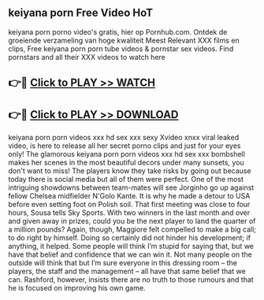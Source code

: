## keiyana porn Free Video HoT 

keiyana porn porno video's gratis, hier op Pornhub.com. Ontdek de groeiende verzameling van hoge kwaliteit Meest Relevant XXX films en clips,
Free keiyana porn porn tube videos & pornstar sex videos. Find pornstars and all their XXX videos to watch here


## 👉🔴 [Click to PLAY >> WATCH](http://us.freeplayer.one?title=keiyana_porn&ref=16D)

## 👉🔴 [Click to PLAY >> DOWNLOAD](http://us.freeplayer.one?title=keiyana_porn&ref=16D)


keiyana porn porn videos xxx hd sex xxx sexy Xvideo xnxx viral leaked video, is here to release all her secret porno clips and just for your eyes only! The glamorous keiyana porn porn videos xxx hd sex xxx bombshell makes her scenes in the most beautiful decors under many sunsets, you don't want to miss! The players know they take risks by going out because today there is social media but all of them were perfect. One of the most intriguing showdowns between team-mates will see Jorginho go up against fellow Chelsea midfielder N'Golo Kante. It is why he made a detour to USA before even setting foot on Polish soil. That first meeting was close to four hours, Sousa tells Sky Sports. With two winners in the last month and over and given away in prizes, could you be the next player to land the quarter of a million pounds? Again, though, Maggiore felt compelled to make a big call; to do right by himself. Doing so certainly did not hinder his development; if anything, it helped. Some people will think I’m stupid for saying that, but we have that belief and confidence that we can win it. Not many people on the outside will think that but I’m sure everyone in this dressing room – the players, the staff and the management – all have that same belief that we can. Rashford, however, insists there are no truth to those rumours and that he is focused on improving his own game.